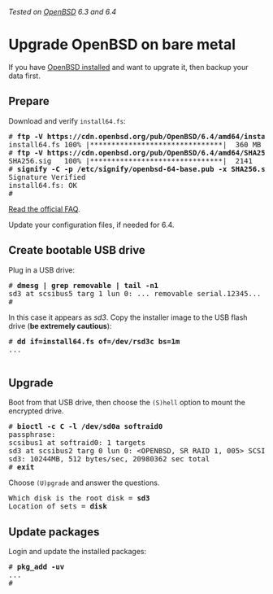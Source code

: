 _Tested on [OpenBSD](/openbsd/) 6.3 and 6.4_

# Upgrade OpenBSD on bare metal

If you have [OpenBSD installed](install.html) and want to upgrate
it, then backup your data first.

## Prepare

Download and verify `install64.fs`:

<pre>
# <b>ftp -V https://cdn.openbsd.org/pub/OpenBSD/6.4/amd64/install64.fs</b>
install64.fs 100% |*******************************|  360 MB     00:34
# <b>ftp -V https://cdn.openbsd.org/pub/OpenBSD/6.4/amd64/SHA256.sig</b>
SHA256.sig   100% |*******************************|  2141       00:00
# <b>signify -C -p /etc/signify/openbsd-64-base.pub -x SHA256.sig install64.fs</b>
Signature Verified
install64.fs: OK
#
</pre>

[Read the official FAQ](https://www.openbsd.org/faq/upgrade64.html).

Update your configuration files, if needed for 6.4.

## Create bootable USB drive

Plug in a USB drive:

<pre>
# <b>dmesg | grep removable | tail -n1</b>
sd3 at scsibus5 targ 1 lun 0: ... removable serial.12345...
#
</pre>

In this case it appears as _sd3_.
Copy the installer image to the USB flash drive
(**be extremely cautious**):

<pre>
# <b>dd if=install64.fs of=/dev/rsd3c bs=1m</b>
...

</pre>

## Upgrade

Boot from that USB drive, then choose the `(S)hell` option to mount
the encrypted drive.

<pre>
# <b>bioctl -c C -l /dev/sd0a softraid0</b>
passphrase:
<span class="blue">scsibus1 at softraid0: 1 targets
sd3 at scsibus2 targ 0 lun 0: &lt;OPENBSD, SR RAID 1, 005&gt; SCSI2 0/direct fixed</span>
sd3: 10244MB, 512 bytes/sec, 20980362 sec total
# <b>exit</b>
</pre>

Choose `(U)pgrade` and answer the questions.

<pre>
Which disk is the root disk = <b>sd3</b>
Location of sets = <b>disk</b>
</pre>

## Update packages

Login and update the installed packages:

<pre>
# <b>pkg_add -uv</b>
...
#
</pre>
